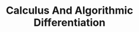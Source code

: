---
title: "Calculus And Algorithmic Differentiation"
layout: interview_layout
collection: interview_preparation
permalink: /interview-preparation/calculus_and_algorithmic_differentiation/
markdown_url: "https://raw.githubusercontent.com/ajitsingh98/Data-Science-Interview-Questions-Answers/main/calculus_and_algorithmic_differentiation.md"
img_url: "https://raw.githubusercontent.com/ajitsingh98/Data-Science-Interview-Questions-Answers/main/img/"
excerpt: 'Contains questions from calculus and differentiation'
---